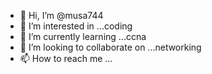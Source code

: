 - 👋 Hi, I’m @musa744
- 👀 I’m interested in ...coding 
- 🌱 I’m currently learning ...ccna
- 💞️ I’m looking to collaborate on ...networking
- 📫 How to reach me ...

<!---
musa744/musa744 is a ✨ special ✨ repository because its `README.md` (this file) appears on your GitHub profile.
You can click the Preview link to take a look at your changes.
--->
